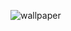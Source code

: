 ![wallpaper](https://github.com/hashi7412/hashi7412/assets/105185902/95522618-660e-495f-93cc-65fb2cf89a26)
